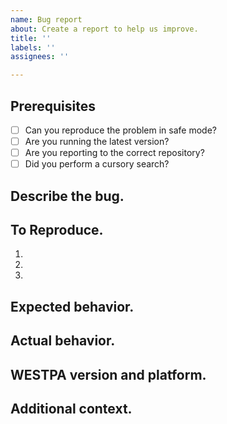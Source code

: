 ```yaml
---
name: Bug report
about: Create a report to help us improve.
title: ''
labels: ''
assignees: ''

---
```


## Prerequisites

* [ ] Can you reproduce the problem in safe mode?
* [ ] Are you running the latest version?
* [ ] Are you reporting to the correct repository?
* [ ] Did you perform a cursory search?

<!--- For more information, see the `CONTRIBUTING` guide. --->

## Describe the bug.
<!--- A clear and concise description of what the bug is. --->


## To Reproduce.
<!--- Steps to reproduce the behavior: --->
1. <!--- [First Step] --->
2. <!--- [Second Step] --->
3. <!--- [and so on...] --->

## Expected behavior.
<!--- A clear and concise description of what you expected to happen. -->


## Actual behavior.
<!--- A clear and concise description of what actually happens. --->


## WESTPA version and platform.
<!--- Which version you're running, on what OS, and how it was built (e.g. conda, system libraries, manually installed dependencies) --->


## Additional context.
<!--- Add any other context about the problem here. If necessary config files are required to reproduce the bug, attach the files here here. --->



